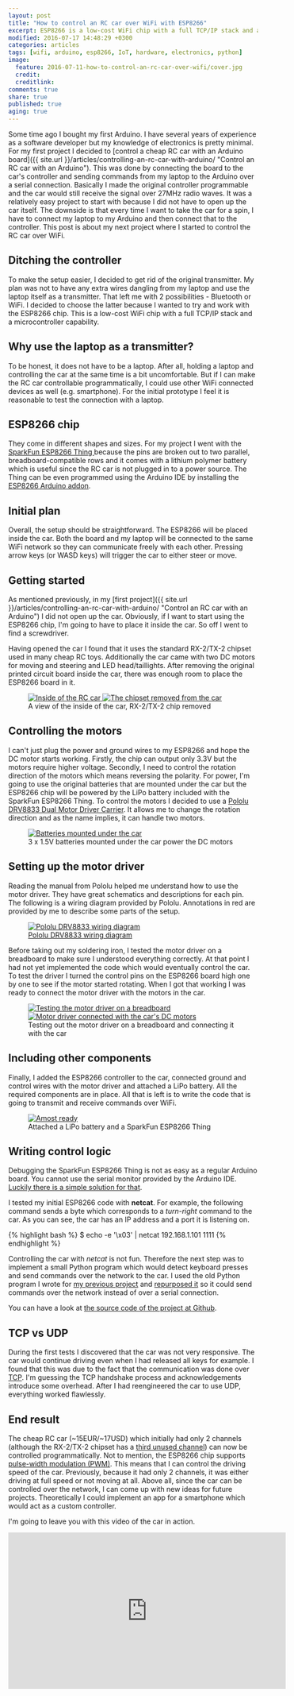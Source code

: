 ```yaml
---
layout: post
title: "How to control an RC car over WiFi with ESP8266"
excerpt: ESP8266 is a low-cost WiFi chip with a full TCP/IP stack and a microcontroller capability. Here is how I used it to control an RC car.
modified: 2016-07-17 14:48:29 +0300
categories: articles
tags: [wifi, arduino, esp8266, IoT, hardware, electronics, python]
image:
  feature: 2016-07-11-how-to-control-an-rc-car-over-wifi/cover.jpg
  credit:
  creditlink:
comments: true
share: true
published: true
aging: true
---
```


Some time ago I bought my first Arduino. I have several years of experience as a software developer but my knowledge of electronics is pretty minimal. For my first project I decided to [control a cheap RC car with an Arduino board]({{ site.url }}/articles/controlling-an-rc-car-with-arduino/ "Control an RC car with an Arduino"). This was done by connecting the board to the car's controller and sending commands from my laptop to the Arduino over a serial connection. Basically I made the original controller programmable and the car would still receive the signal over 27MHz radio waves. It was a relatively easy project to start with because I did not have to open up the car itself. The downside is that every time I want to take the car for a spin, I have to connect my laptop to my Arduino and then connect that to the controller. This post is about my next project where I started to control the RC car over WiFi.

## Ditching the controller

To make the setup easier, I decided to get rid of the original transmitter. My plan was not to have any extra wires dangling from my laptop and use the laptop itself as a transmitter. That left me with 2 possibilities - Bluetooth or WiFi. I decided to choose the latter because I wanted to try and work with the ESP8266 chip. This is a low-cost WiFi chip with a full TCP/IP stack and a microcontroller capability.

## Why use the laptop as a transmitter?

To be honest, it does not have to be a laptop. After all, holding a laptop and controlling the car at the same time is a bit uncomfortable. But if I can make the RC car controllable programmatically, I could use other WiFi connected devices as well (e.g. smartphone). For the initial prototype I feel it is reasonable to test the connection with a laptop.

## ESP8266 chip

They come in different shapes and sizes. For my project I went with the [SparkFun ESP8266 Thing
](https://www.sparkfun.com/products/13231 "SparkFun ESP8266 Thing product page") because the pins are broken out to two parallel, breadboard-compatible rows and it comes with a lithium polymer battery which is useful since the RC car is not plugged in to a power source. The Thing can be even programmed using the Arduino IDE by installing the [ESP8266 Arduino addon](https://learn.sparkfun.com/tutorials/esp8266-thing-hookup-guide/installing-the-esp8266-arduino-addon "ESP8266 arduino addon").

## Initial plan

Overall, the setup should be straightforward. The ESP8266 will be placed inside the car. Both the board and my laptop will be connected to the same WiFi network so they can communicate freely with each other. Pressing arrow keys (or WASD keys) will trigger the car to either steer or move.


## Getting started

As mentioned previously, in my [first project]({{ site.url }}/articles/controlling-an-rc-car-with-arduino/ "Control an RC car with an Arduino") I did not open up the car. Obviously, if I want to start using the ESP8266 chip, I'm going to have to place it inside the car. So off I went to find a screwdriver.

Having opened the car I found that it uses the standard RX-2/TX-2 chipset used in many cheap RC toys. Additionally the car came with two DC motors for moving and steering and LED head/taillights. After removing the original printed circuit board inside the car, there was enough room to place the ESP8266 board in it.

<figure class="half">
  <a href="{{ site.url }}/images/2016-07-11-how-to-control-an-rc-car-over-wifi/inside.jpg" class="image-popup">
	  <img src="{{ site.url }}/images/2016-07-11-how-to-control-an-rc-car-over-wifi/inside.jpg" alt="Inside of the RC car">
  </a>
  <a href="/images/2016-07-11-how-to-control-an-rc-car-over-wifi/rx2tx2.jpg" class="image-popup">
	  <img src="/images/2016-07-11-how-to-control-an-rc-car-over-wifi/rx2tx2.jpg" alt="The chipset removed from the car">
  </a>
	<figcaption>A view of the inside of the car, RX-2/TX-2 chip removed</figcaption>
</figure>

## Controlling the motors

I can't just plug the power and ground wires to my ESP8266 and hope the DC motor starts working. Firstly, the chip can output only 3.3V but the motors require higher voltage. Secondly, I need to control the rotation direction of the motors which means reversing the polarity. For power, I'm going to use the original batteries that are mounted under the car but the ESP8266 chip will be powered by the LiPo battery included with the SparkFun ESP8266 Thing. To control the motors I decided to use a [Pololu DRV8833 Dual Motor Driver Carrier](https://www.pololu.com/product/2130 "DRV8833 Dual Motor Driver Carrier product page"). It allows me to change the rotation direction and as the name implies, it can handle two motors.

<figure>
	<a href="{{ site.url}}/images/2016-07-11-how-to-control-an-rc-car-over-wifi/batteries.jpg" class="image-popup"><img src="{{ site.url}}/images/2016-07-11-how-to-control-an-rc-car-over-wifi/batteries_thumb.jpg" alt="Batteries mounted under the car"></a>
	<figcaption>3 x 1.5V batteries mounted under the car power the DC motors</figcaption>
</figure>

## Setting up the motor driver

Reading the manual from Pololu helped me understand how to use the motor driver. They have great schematics and descriptions for each pin. The following is a wiring diagram provided by Pololu. Annotations in red are provided by me to describe some parts of the setup.

<figure>
	<a href="{{ site.url}}/images/2016-07-11-how-to-control-an-rc-car-over-wifi/wiring_diagram.png" class="image-popup"><img src="{{ site.url}}/images/2016-07-11-how-to-control-an-rc-car-over-wifi/wiring_diagram_thumb.png" alt="Pololu DRV8833 wiring diagram"></a>
	<figcaption><a href="https://www.pololu.com/product/2130" title="Pololu DRV8833 wiring diagram">Pololu DRV8833 wiring diagram</a></figcaption>
</figure>

Before taking out my soldering iron, I tested the motor driver on a breadboard to make sure I understood everything correctly. At that point I had not yet implemented the code which would eventually control the car. To test the driver I turned the control pins on the ESP8266 board high one by one to see if the motor started rotating. When I got that working I was ready to connect the motor driver with the motors in the car.

<figure class="half">
  <a href="{{ site.url }}/images/2016-07-11-how-to-control-an-rc-car-over-wifi/breadboard_test.jpg" class="image-popup">
	  <img src="{{ site.url }}/images/2016-07-11-how-to-control-an-rc-car-over-wifi/breadboard_test_thumb.jpg" alt="Testing the motor driver on a breadboard">
  </a>
  <a href="/images/2016-07-11-how-to-control-an-rc-car-over-wifi/soldered_driver.jpg" class="image-popup">
	  <img src="/images/2016-07-11-how-to-control-an-rc-car-over-wifi/soldered_driver_thumb.jpg" alt="Motor driver connected with the car's DC motors">
  </a>
	<figcaption>Testing out the motor driver on a breadboard and connecting it with the car</figcaption>
</figure>

## Including other components

Finally, I added the ESP8266 controller to the car, connected ground and control wires with the motor driver and attached a LiPo battery. All the required components are in place. All that is left is to write the code that is going to transmit and receive commands over WiFi.

<figure>
	<a href="{{ site.url}}/images/2016-07-11-how-to-control-an-rc-car-over-wifi/almost_ready.jpg" class="image-popup"><img src="{{ site.url}}/images/2016-07-11-how-to-control-an-rc-car-over-wifi/almost_ready_thumb.jpg" alt="Amost ready"></a>
	<figcaption>Attached a LiPo battery and a SparkFun ESP8266 Thing</figcaption>
</figure>

## Writing control logic

Debugging the SparkFun ESP8266 Thing is not as easy as a regular Arduino board. You cannot use the serial monitor provided by the Arduino IDE. [Luckily there is a simple solution for that]({{site.url}}/articles/using-a-serial-monitor-with-sparkfun-esp8266-thing/ "Using a serial monitor with SparkFun ESP8266 Thing").

I tested my initial ESP8266 code with **netcat**. For example, the following command sends a byte which corresponds to a *turn-right* command to the car. As you can see, the car has an IP address and a port it is listening on.

{% highlight bash %}
$ echo -e '\x03' | netcat 192.168.1.101 1111
{% endhighlight %}

Controlling the car with *netcat* is not fun. Therefore the next step was to implement a small Python program which would detect keyboard presses and send commands over the network to the car. I used the old Python program I wrote for [my previous project](https://github.com/indrekots/rc-car-controller) and [repurposed it](https://github.com/indrekots/esp8266-rc-car-controller/blob/master/wifi_controller_gui.py) so it could send commands over the network instead of over a serial connection.

You can have a look at [the source code of the project at Github](https://github.com/indrekots/esp8266-rc-car-controller "RC car controller source code").

## TCP vs UDP

During the first tests I discovered that the car was not very responsive. The car would continue driving even when I had released all keys for example. I found that this was due to the fact that the communication was done over [TCP](https://en.wikipedia.org/wiki/Transmission_Control_Protocol "TCP Wikipedia page"). I'm guessing the TCP handshake process and acknowledgements introduce some overhead. After I had reengineered the car to use UDP, everything worked flawlessly.

## End result

The cheap RC car (~15EUR/~17USD) which initially had only 2 channels (although the RX-2/TX-2 chipset has a [third unused channel](http://www.instructables.com/id/Hack-an-RC-cars-unused-5th-channel/ "RX-2/TX-2 unused channel")) can now be controlled programmatically. Not to mention, the ESP8266 chip supports [pulse-width modulation (PWM)](https://en.wikipedia.org/wiki/Pulse-width_modulation "PWM Wikipedia page"). This means that I can control the driving speed of the car. Previously, because it had only 2 channels, it was either driving at full speed or not moving at all. Above all, since the car can be controlled over the network, I can come up with new ideas for future projects. Theoretically I could implement an app for a smartphone which would act as a custom controller.

I'm going to leave you with this video of the car in action.

<iframe width="560" height="315" src="https://www.youtube.com/embed/p0O8tkGuvoY" frameborder="0" allowfullscreen></iframe>

